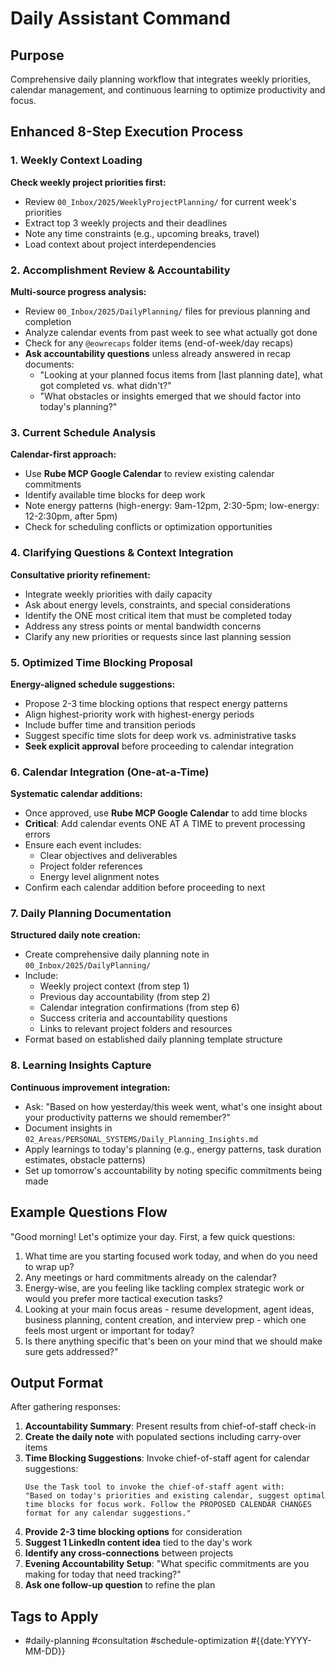 # Daily Assistant Command

## Purpose
Comprehensive daily planning workflow that integrates weekly priorities, calendar management, and continuous learning to optimize productivity and focus.

## Enhanced 8-Step Execution Process

### 1. Weekly Context Loading
**Check weekly project priorities first:**
- Review `00_Inbox/2025/WeeklyProjectPlanning/` for current week's priorities
- Extract top 3 weekly projects and their deadlines
- Note any time constraints (e.g., upcoming breaks, travel)
- Load context about project interdependencies

### 2. Accomplishment Review & Accountability
**Multi-source progress analysis:**
- Review `00_Inbox/2025/DailyPlanning/` files for previous planning and completion
- Analyze calendar events from past week to see what actually got done
- Check for any `@eowrecaps` folder items (end-of-week/day recaps)
- **Ask accountability questions** unless already answered in recap documents:
  - "Looking at your planned focus items from [last planning date], what got completed vs. what didn't?"
  - "What obstacles or insights emerged that we should factor into today's planning?"

### 3. Current Schedule Analysis
**Calendar-first approach:**
- Use **Rube MCP Google Calendar** to review existing calendar commitments
- Identify available time blocks for deep work
- Note energy patterns (high-energy: 9am-12pm, 2:30-5pm; low-energy: 12-2:30pm, after 5pm)
- Check for scheduling conflicts or optimization opportunities

### 4. Clarifying Questions & Context Integration
**Consultative priority refinement:**
- Integrate weekly priorities with daily capacity
- Ask about energy levels, constraints, and special considerations
- Identify the ONE most critical item that must be completed today
- Address any stress points or mental bandwidth concerns
- Clarify any new priorities or requests since last planning session

### 5. Optimized Time Blocking Proposal
**Energy-aligned schedule suggestions:**
- Propose 2-3 time blocking options that respect energy patterns
- Align highest-priority work with highest-energy periods
- Include buffer time and transition periods
- Suggest specific time slots for deep work vs. administrative tasks
- **Seek explicit approval** before proceeding to calendar integration

### 6. Calendar Integration (One-at-a-Time)
**Systematic calendar additions:**
- Once approved, use **Rube MCP Google Calendar** to add time blocks
- **Critical**: Add calendar events ONE AT A TIME to prevent processing errors
- Ensure each event includes:
  - Clear objectives and deliverables
  - Project folder references
  - Energy level alignment notes
- Confirm each calendar addition before proceeding to next

### 7. Daily Planning Documentation
**Structured daily note creation:**
- Create comprehensive daily planning note in `00_Inbox/2025/DailyPlanning/`
- Include:
  - Weekly project context (from step 1)
  - Previous day accountability (from step 2)
  - Calendar integration confirmations (from step 6)
  - Success criteria and accountability questions
  - Links to relevant project folders and resources
- Format based on established daily planning template structure

### 8. Learning Insights Capture
**Continuous improvement integration:**
- Ask: "Based on how yesterday/this week went, what's one insight about your productivity patterns we should remember?"
- Document insights in `02_Areas/PERSONAL_SYSTEMS/Daily_Planning_Insights.md`
- Apply learnings to today's planning (e.g., energy patterns, task duration estimates, obstacle patterns)
- Set up tomorrow's accountability by noting specific commitments being made

## Example Questions Flow

"Good morning! Let's optimize your day. First, a few quick questions:

1. What time are you starting focused work today, and when do you need to wrap up?
2. Any meetings or hard commitments already on the calendar?
3. Energy-wise, are you feeling like tackling complex strategic work or would you prefer more tactical execution tasks?
4. Looking at your main focus areas - resume development, agent ideas, business planning, content creation, and interview prep - which one feels most urgent or important for today?
5. Is there anything specific that's been on your mind that we should make sure gets addressed?"

## Output Format
After gathering responses:
1. **Accountability Summary**: Present results from chief-of-staff check-in
2. **Create the daily note** with populated sections including carry-over items
3. **Time Blocking Suggestions**: Invoke chief-of-staff agent for calendar suggestions:
   ```
   Use the Task tool to invoke the chief-of-staff agent with:
   "Based on today's priorities and existing calendar, suggest optimal time blocks for focus work. Follow the PROPOSED CALENDAR CHANGES format for any calendar suggestions."
   ```
4. **Provide 2-3 time blocking options** for consideration
5. **Suggest 1 LinkedIn content idea** tied to the day's work
6. **Identify any cross-connections** between projects
7. **Evening Accountability Setup**: "What specific commitments are you making for today that need tracking?"
8. **Ask one follow-up question** to refine the plan

## Tags to Apply
- #daily-planning #consultation #schedule-optimization #{{date:YYYY-MM-DD}}
